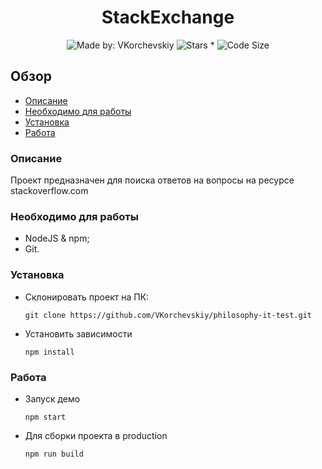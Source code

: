 <h1 align="center">StackExchange</h1> 


<p align="center">
    <img alt="Made by: VKorchevskiy" src="https://img.shields.io/badge/Made%20by-VKorchevskiy-informational?style=for-the-badge&logo=appveyor" />
    <img alt="Stars *" src="https://img.shields.io/github/stars/VKorchevskiy/philosophy-it-test?style=for-the-badge&logo=appveyor&color=informational" />
    <img alt="Code Size" src="https://img.shields.io/github/languages/code-size/VKorchevskiy/philosophy-it-test?style=for-the-badge&logo=appveyor&color=informational">
</p>

## Обзор

* <a href="#description">Описание</a>
* <a href="#need">Необходимо для работы</a>
* <a href="#install">Установка</a>
* <a href="#work">Работа</a>

<h3 id="description">Описание</h3>

 Проект предназначен для поиска ответов на вопросы на ресурсе stackoverflow.com

<h3 id="need">Необходимо для работы</h3>

  * NodeJS & npm;
  * Git.

<h3 id="install">Установка</h3>

* Склонировать проект на ПК:

      git clone https://github.com/VKorchevskiy/philosophy-it-test.git

* Установить зависимости

      npm install

<h3 id="work">Работа</h3>

* Запуск демо

      npm start

* Для сборки проекта в production

      npm run build
